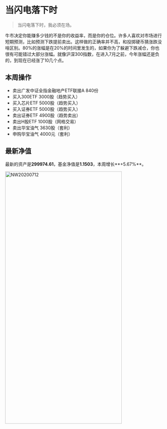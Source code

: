 # 当闪电落下时

> 当闪电落下时，我必须在场。

牛市决定你能赚多少钱的不是你的收益率，而是你的仓位。许多人喜欢对市场进行短期预测，比如预测下跌提前卖出。这样做的正确率并不高，和投掷硬币猜涨跌没啥区别。80%的涨幅是在20%的时间里发生的，如果你为了躲避下跌减仓，你也很有可能错过大部分涨幅。就像沪深300指数，在进入7月之前，今年涨幅还是负的，到现在已经涨了10几个点。

## 本周操作
- 卖出广发中证全指金融地产ETF联接A 840份
- 买入300ETF 3000股（趋势买入）
- 买入芯片ETF 5000股（趋势买入）
- 买入证券ETF 5000股（趋势买入）
- 卖出证券ETF 4900股（趋势卖出）
- 卖出H股ETF 1000股（网格交易）
- 卖出华宝油气 3630股（套利）
- 申购华宝油气 4000元（套利）

## 最新净值

最新的资产是**299974.61**，基金净值是**1.1503**，本周增长**+5.67%**。

 <img src="./_images/investment/NW20200712.PNG" width="375" height="812" alt="NW20200712" align="center"/>